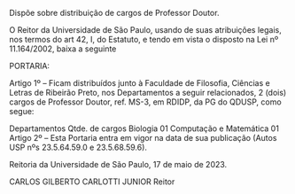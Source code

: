Dispõe sobre distribuição de cargos de Professor Doutor.

O Reitor da Universidade de São Paulo, usando de suas atribuições legais, nos termos do art 42, I, do Estatuto, e tendo em vista o disposto na Lei nº 11.164/2002, baixa a seguinte

PORTARIA:

Artigo 1º – Ficam distribuídos junto à Faculdade de Filosofia, Ciências e Letras de Ribeirão Preto, nos Departamentos a seguir relacionados, 2 (dois) cargos de Professor Doutor, ref. MS-3, em RDIDP, da PG do QDUSP, como segue:

Departamentos	Qtde. de cargos
Biologia	01
Computação e Matemática	01
Artigo 2º – Esta Portaria entra em vigor na data de sua publicação (Autos USP nºs 23.5.64.59.0 e 23.5.68.59.6).

Reitoria da Universidade de São Paulo, 17 de maio de 2023.

CARLOS GILBERTO CARLOTTI JUNIOR
Reitor